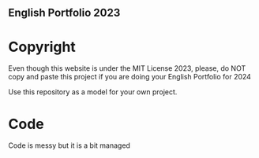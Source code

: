 ## English Portfolio 2023 ##

# Copyright

Even though this website is under the MIT License 2023, please, do NOT copy and paste this project if you are doing your English Portfolio for 2024

Use this repository as a model for your own project.

# Code

Code is messy but it is a bit managed 

